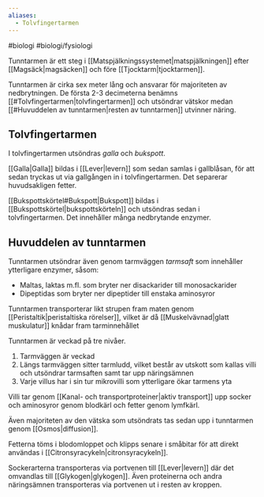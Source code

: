 ```yaml
---
aliases:
  - Tolvfingertarmen
---
```

#biologi #biologi/fysiologi 

Tunntarmen är ett steg i [[Matspjälkningssystemet|matspjälkningen]] efter [[Magsäck|magsäcken]] och före [[Tjocktarm|tjocktarmen]].

Tunntarmen är cirka sex meter lång och ansvarar för majoriteten av nedbrytningen. De första 2-3 decimeterna benämns [[#Tolvfingertarmen|tolvfingertarmen]] och utsöndrar vätskor medan [[#Huvuddelen av tunntarmen|resten av tunntarmen]] utvinner näring.
## Tolvfingertarmen
I tolvfingertarmen utsöndras *galla* och *bukspott*.

[[Galla|Galla]] bildas i [[Lever|levern]] som sedan samlas i gallblåsan, för att sedan tryckas ut via gallgången in i tolvfingertarmen. Det separerar huvudsakligen fetter.

[[Bukspottskörtel#Bukspott|Bukspott]] bildas i [[Bukspottskörtel|bukspottskörteln]] och utsöndras sedan i tolvfingertarmen. Det innehåller många nedbrytande enzymer.
## Huvuddelen av tunntarmen
Tunntarmen utsöndrar även genom tarmväggen *tarmsaft* som innehåller ytterligare enzymer, såsom:
- Maltas, laktas m.fl. som bryter ner disackarider till monosackarider
- Dipeptidas som bryter ner dipeptider till enstaka aminosyror

Tunntarmen transporterar likt strupen fram maten genom [[Peristaltik|peristaltiska rörelser]], vilket är då [[Muskelvävnad|glatt muskulatur]] knådar fram tarminnehållet

Tunntarmen är veckad på tre nivåer.
1. Tarmväggen är veckad
2. Längs tarmväggen sitter tarmludd, vilket består av utskott som kallas villi och utsöndrar tarmsaften samt tar upp näringsämnen
3. Varje villus har i sin tur mikrovilli som ytterligare ökar tarmens yta

Villi tar genom [[Kanal- och transportproteiner|aktiv transport]] upp socker och aminosyror genom blodkärl och fetter genom lymfkärl.

Även majoriteten av den vätska som utsöndrats tas sedan upp i tunntarmen genom [[Osmos|diffusion]].

Fetterna töms i blodomloppet och klipps senare i småbitar för att direkt användas i [[Citronsyracykeln|citronsyracykeln]].

Sockerarterna transporteras via portvenen till [[Lever|levern]] där det omvandlas till [[Glykogen|glykogen]]. Även proteinerna och andra näringsämnen transporteras via portvenen ut i resten av kroppen.